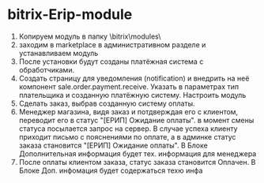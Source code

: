 # bitrix-Erip-module

1. Копируем модуль в папку \bitrix\modules\
2. заходим в marketplace в административном разделе и устанавливаем модуль
3. После установки будут созданы платёжная система с обработчиками.
4. Создать страницу для уведомления (notification) и внедрить на неё компонент sale.order.payment.receive. Указать в параметрах тип плательщика и созданную платёжную систему. Настроить модуль
5. Сделать заказ, выбрав созданную систему оплаты.
6. Менеджер магазина, видя заказ и потдверждая его с клиентом, переводит его в статус "[ЕРИП] Ожидание оплаты".
в момент смены статуса посылается запрос на сервер. В случае успеха клиенту приходит письмо с пояснениями по оплате, а в админке статус заказа становится "[ЕРИП] Ожидание оплаты". В Блоке Дополнительная информация будет тех. информация для менеджера
7. После оплаты клиентом заказа, статус заказа становится Оплачен. В Блоке Доп. инфомация будет содержаться техю инфа
